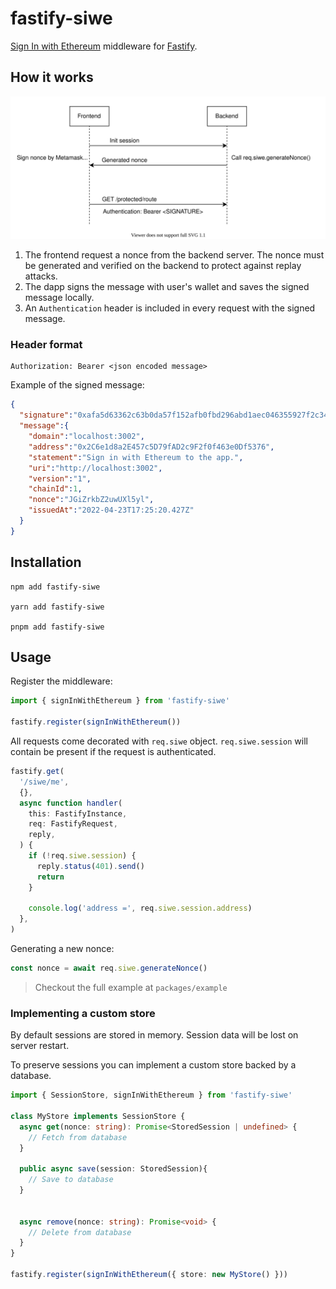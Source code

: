 # fastify-siwe

[Sign In with Ethereum](https://login.xyz) middleware for [Fastify](https://fastify.io).

## How it works

![diagram](./images/sequence.drawio.svg)

1. The frontend request a nonce from the backend server. The nonce must be generated and verified on the backend to protect against replay attacks.
2. The dapp signs the message with user's wallet and saves the signed message locally.
3. An `Authentication` header is included in every request with the signed message.

### Header format

```
Authorization: Bearer <json encoded message>
```

Example of the signed message:

```json
{
  "signature":"0xafa5d63362c63b0da57f152afb0fbd296abd1aec046355927f2c34e26ab67b1a58ce34bcd609d312293391005c25780a87c110cfb6374a747184a35b047b08d91c",
  "message":{
    "domain":"localhost:3002",
    "address":"0x2C6e1d8a2E457c5D79fAD2c9F2f0f463e0Df5376",
    "statement":"Sign in with Ethereum to the app.",
    "uri":"http://localhost:3002",
    "version":"1",
    "chainId":1,
    "nonce":"JGiZrkbZ2uwUXl5yl",
    "issuedAt":"2022-04-23T17:25:20.427Z"
  }
}
```

## Installation

```
npm add fastify-siwe

yarn add fastify-siwe

pnpm add fastify-siwe
```

## Usage

Register the middleware:

```typescript
import { signInWithEthereum } from 'fastify-siwe'

fastify.register(signInWithEthereum())
```

All requests come decorated with `req.siwe` object.
`req.siwe.session` will contain be present if the request is authenticated.

```typescript
fastify.get(
  '/siwe/me',
  {},
  async function handler(
    this: FastifyInstance,
    req: FastifyRequest,
    reply,
  ) {
    if (!req.siwe.session) {
      reply.status(401).send()
      return
    }

    console.log('address =', req.siwe.session.address)
  },
)
```

Generating a new nonce:

```typescript
const nonce = await req.siwe.generateNonce()
```

> Checkout the full example at `packages/example`

### Implementing a custom store

By default sessions are stored in memory. Session data will be lost on server restart.

To preserve sessions you can implement a custom store backed by a database.

```typescript
import { SessionStore, signInWithEthereum } from 'fastify-siwe'

class MyStore implements SessionStore {
  async get(nonce: string): Promise<StoredSession | undefined> {
    // Fetch from database
  }

  public async save(session: StoredSession){
    // Save to database
  }


  async remove(nonce: string): Promise<void> {
    // Delete from database
  }
}

fastify.register(signInWithEthereum({ store: new MyStore() }))
```